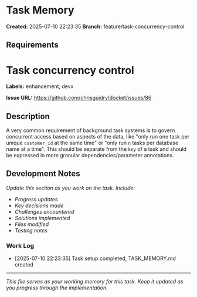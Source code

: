 # Task Memory

**Created:** 2025-07-10 22:23:35
**Branch:** feature/task-concurrency-control

## Requirements

# Task concurrency control

**Labels:** enhancement, devx

**Issue URL:** https://github.com/chrisguidry/docket/issues/86

## Description

A very common requirement of background task systems is to govern concurrent access based on aspects of the data, like "only run one task per unique `customer_id` at the same time" or "only run `n` tasks per database name at a time".  This should be separate from the `key` of a task and should be expressed in more granular dependencies/parameter annotations.


## Development Notes

*Update this section as you work on the task. Include:*
- *Progress updates*
- *Key decisions made*
- *Challenges encountered*
- *Solutions implemented*
- *Files modified*
- *Testing notes*

### Work Log

- [2025-07-10 22:23:35] Task setup completed, TASK_MEMORY.md created

---

*This file serves as your working memory for this task. Keep it updated as you progress through the implementation.*

